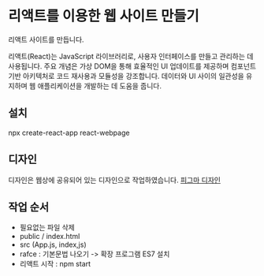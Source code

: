# 리액트를 이용한 웹 사이트 만들기
리액트 사이트를 만듭니다.

리액트(React)는 JavaScript 라이브러리로, 사용자 인터페이스를 만들고 관리하는 데 사용됩니다. 
주요 개념은 가상 DOM을 통해 효율적인 UI 업데이트를 제공하며 컴포넌트 기반 아키텍처로 코드 재사용과 모듈성을 강조합니다. 
데이터와 UI 사이의 일관성을 유지하며 웹 애플리케이션을 개발하는 데 도움을 줍니다.

## 설치
npx create-react-app react-webpage

## 디자인
디자인은 웹상에 공유되어 있는 디자인으로 작업하였습니다. [피그마 디자인](https://www.figma.com/file/IrdP3Ia7LkugFUQuirtI1u/Untitled?type=design&node-id=0%3A1&mode=design&t=5GXBf41wAiOowX1W-1)

## 작업 순서
- 필요없는 파일 삭제 
- public / index.html
- src (App.js, index,js)
- rafce : 기본문법 나오기 -> 확장 프로그램 ES7 설치
- 리액트 시작 : npm start